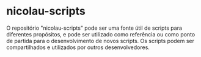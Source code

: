 # nicolau-scripts
O repositório "nicolau-scripts" pode ser uma fonte útil de scripts para diferentes propósitos, e pode ser utilizado como referência ou como ponto de partida para o desenvolvimento de novos scripts. Os scripts podem ser compartilhados e utilizados por outros desenvolvedores.

